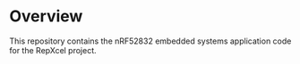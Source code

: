 # Overview
This repository contains the nRF52832 embedded systems application code for the RepXcel project.